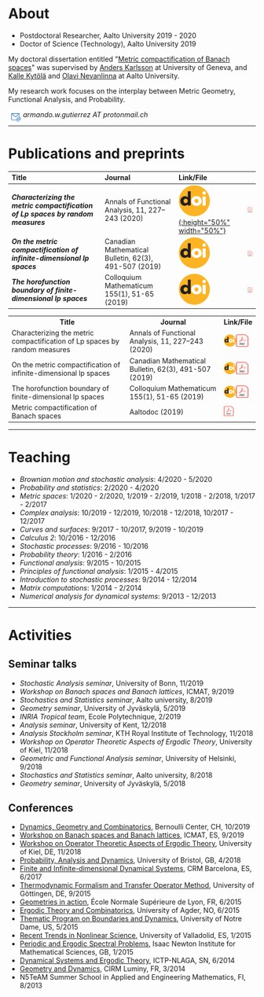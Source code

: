 # About 

- Postdoctoral Researcher, Aalto University 2019 - 2020 
- Doctor of Science (Technology), Aalto University 2019

My doctoral dissertation entitled "[Metric compactification of Banach spaces](https://aaltodoc.aalto.fi/handle/123456789/41224)" 
was supervised by [Anders Karlsson](http://www.unige.ch/math/folks/karlsson/) at University of Geneva, 
and [Kalle Kytölä](https://math.aalto.fi/~kkytola/) and [Olavi Nevanlinna](https://math.aalto.fi/en/people/olavi.nevanlinna) 
at Aalto University.

My research work focuses on the interplay between Metric Geometry, Functional Analysis, and Probability. 

<img src="./e-mail.png" align="left" width="30" height="30" padding:2> _armando.w.gutierrez AT protonmail.ch_

* * *

# Publications and preprints

| Title | Journal | Link/File ||
| :--- | :--- | :--- |---|
| ***Characterizing the metric compactification of Lp spaces by random measures*** | Annals of Functional Analysis, 11, 227–243 (2020) | [![AFA](./DOI_logo.svg.png){:height="50%" width="50%"}](https://link.springer.com/content/pdf/10.1007/s43034-019-00024-1.pdf) | [![PDF](./PDF_file_icon.svg.png)](./Lpmetricfunctionals.pdf) |
| ***On the metric compactification of infinite-dimensional lp spaces*** | Canadian Mathematical Bulletin, 62(3), 491-507 (2019)     | [![CMB](./DOI_logo.svg.png)](https://doi.org/10.4153/S0008439518000681) | [![PDF](./PDF_file_icon.svg.png)](./lpcompactification_onlinefirst.pdf) |
| ***The horofunction boundary of finite-dimensional lp spaces*** | Colloquium Mathematicum 155(1), 51-65 (2019) | [![CM](./DOI_logo.svg.png)](https://doi.org/10.4064/cm7320-3-2018) | [![PDF](./PDF_file_icon.svg.png)](./lphoroboundary_onlinefirst.pdf) |

<table style="width:100%">
  <tr>
    <th>Title</th>
    <th>Journal</th>
    <th>Link/File</th>
  </tr>
  <tr vertical-align: top>
    <td vertical-align: top> Characterizing the metric compactification of Lp spaces by random measures </td>
    <td vertical-align: top> Annals of Functional Analysis, 11, 227–243 (2020) </td>
    <td vertical-align: top style="white-space:nowrap"> 
      <a href="https://link.springer.com/content/pdf/10.1007/s43034-019-00024-1.pdf" target="_blank">
      <img src="./DOI_logo.svg.png" align="left" width="25" height="25" />
      </a>
      <a href="./Lpmetricfunctionals.pdf" target="_blank">
      <img src="./PDF_file_icon.svg.png" width="25" height="25" />
      </a>
    </td>
  </tr>
  <tr>
    <td vertical-align: top> On the metric compactification of infinite-dimensional lp spaces </td>
    <td vertical-align: top> Canadian Mathematical Bulletin, 62(3), 491-507 (2019) </td>
    <td vertical-align: top style="white-space:nowrap"> 
      <a href="https://doi.org/10.4153/S0008439518000681" target="_blank">
      <img src="./DOI_logo.svg.png" align="left" width="25" height="25" />
      </a>
      <a href="./lpcompactification_onlinefirst.pdf" target="_blank">
      <img src="./PDF_file_icon.svg.png" width="25" height="25" />
      </a>
    </td>
  </tr>
  <tr>
    <td vertical-align: top> The horofunction boundary of finite-dimensional lp spaces </td>
    <td vertical-align: top> Colloquium Mathematicum 155(1), 51-65 (2019) </td>
    <td vertical-align: top style="white-space:nowrap"> 
      <a href="https://doi.org/10.4064/cm7320-3-2018" target="_blank">
      <img src="./DOI_logo.svg.png" align="left" width="25" height="25" />
      </a>
      <a href="./lphoroboundary_onlinefirst.pdf" target="_blank">
      <img src="./PDF_file_icon.svg.png" width="25" height="25" />
      </a>
    </td>
  </tr>
  <tr>
    <td vertical-align: top> Metric compactification of Banach spaces </td>
    <td vertical-align: top> Aaltodoc (2019) </td>
    <td vertical-align: top style="white-space:nowrap"> 
      <a href="https://aaltodoc.aalto.fi/bitstream/handle/123456789/41224/isbn9789526088112.pdf" target="_blank">
      <img src="./PDF_file_icon.svg.png" width="20" height="20" />
      </a>
    </td>
</tr>
</table>

* * *

# Teaching
- _Brownian motion and stochastic analysis_: 4/2020 - 5/2020
- _Probability and statistics_: 2/2020 - 4/2020
- _Metric spaces_: 1/2020 - 2/2020, 1/2019 - 2/2019, 1/2018 - 2/2018, 1/2017 - 2/2017
- _Complex analysis_: 10/2019 - 12/2019, 10/2018 - 12/2018, 10/2017 - 12/2017
- _Curves and surfaces_: 9/2017 - 10/2017, 9/2019 - 10/2019
- _Calculus 2_: 10/2016 - 12/2016
- _Stochastic processes_: 9/2016 - 10/2016
- _Probability theory_: 1/2016 - 2/2016
- _Functional analysis_: 9/2015 - 10/2015
- _Principles of functional analysis_: 1/2015 - 4/2015
- _Introduction to stochastic processes_: 9/2014 - 12/2014
- _Matrix computations_: 1/2014 - 2/2014
- _Numerical analysis for dynamical systems_: 9/2013 - 12/2013

* * *

# Activities

## Seminar talks

- _Stochastic Analysis seminar_, University of Bonn, 11/2019
- _Workshop on Banach spaces and Banach lattices_, ICMAT, 9/2019
- _Stochastics and Statistics seminar_, Aalto university, 8/2019
- _Geometry seminar_, University of Jyväskylä, 5/2019
- _INRIA Tropical team_, Ecole Polytechnique, 2/2019
- _Analysis seminar_, University of Kent, 12/2018
- _Analysis Stockholm seminar_, KTH Royal Institute of Technology, 11/2018
- _Workshop on Operator Theoretic Aspects of Ergodic Theory_, University of Kiel, 11/2018
- _Geometric and Functional Analysis seminar_, University of Helsinki, 9/2018
- _Stochastics and Statistics seminar_, Aalto university, 8/2018
- _Geometry seminar_, University of Jyväskylä, 5/2018

## Conferences

- [Dynamics, Geometry and Combinatorics](https://bernoulli.epfl.ch/events/1489), Bernoulli Center, CH, 10/2019
- [Workshop on Banach spaces and Banach lattices](https://www.icmat.es/congresos/2019/BSBL/), ICMAT, ES, 9/2019
- [Workshop on Operator Theoretic Aspects of Ergodic Theory](https://www.math.uni-kiel.de/analysis/en/haase/otet07), University of Kiel, DE, 11/2018
- [Probability, Analysis and Dynamics](https://people.maths.bris.ac.uk/~mb13434/pad18/), University of Bristol, GB, 4/2018
- [Finite and Infinite-dimensional Dynamical Systems](http://www.crm.cat/en/Activities/Curs_2016-2017/Pages/C_FIDDS.aspx), CRM Barcelona, ES, 6/2017
- [Thermodynamic Formalism and Transfer Operator Method](https://www.uni-math.gwdg.de/Spirit2015/), University of Göttingen, DE, 9/2015
- [Geometries in action](http://geometrie.math.cnrs.fr/english.html), École Normale Supérieure de Lyon, FR, 6/2015
- [Ergodic Theory and Combinatorics](http://docplayer.net/36069198-Ergodic-theory-and-combinatorics-conference-university-of-agder-kristiansand.html), University of Agder, NO, 6/2015
- [Thematic Program on Boundaries and Dynamics](https://www3.nd.edu/~cmnd/programs/cmnd2015/conference/), University of Notre Dame, US, 5/2015
- [Recent Trends in Nonlinear Science](http://www.dance-net.org/rtns2015/), University of Valladolid, ES, 1/2015
- [Periodic and Ergodic Spectral Problems](https://www.newton.ac.uk/event/pep), Isaac Newton Institute for Mathematical Sciences, GB, 1/2015
- [Dynamical Systems and Ergodic Theory](http://indico.ictp.it/event/a13242/), ICTP-NLAGA, SN, 6/2014
- [Geometry and Dynamics](https://hasselblatttroubetzkoy.weebly.com/other-event.html), CIRM Luminy, FR, 3/2014
- N5TeAM Summer School in Applied and Engineering Mathematics, FI, 8/2013
